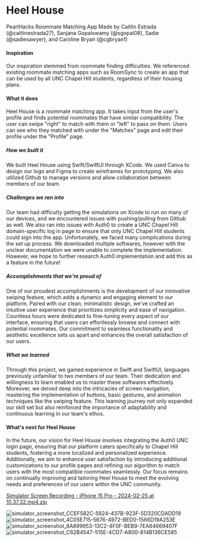 # Heel House
PearlHacks Roommate Matching App
Made by Caitlin Estrada (@caitlinestrada27), Sanjana Gopalswamy (@sgopal08), Sadie (@sadiesawyer), and Caroline Bryan (@cgbryan1)

#### Inspiration
Our inspiration stemmed from roommate finding difficulties. We referenced existing roommate matching apps such as RoomSync to create an app that can be used by all UNC Chapel Hill students, regardless of their housing plans.

#### What it does
Heel House is a roommate matching app. It takes input from the user's profile and finds potential roommates that have similar compatibility. The user can swipe "right" to match with them or "left" to pass on them. Users can see who they matched with under the "Matches" page and edit their profile under the "Profile" page.

##### How we built it
We built Heel House using Swift/SwiftUI through XCode. We used Canva to design our logo and Figma to create wireframes for prototyping. We also utilized Github to manage versions and allow collaboration between members of our team.

##### Challenges we ran into
Our team had difficulty getting the simulations on Xcode to run on many of our devices, and we encountered issues with pushing/pulling from Github as well. We also ran into issues with Auth0 to create a UNC Chapel Hill domain-specific log in page to ensure that only UNC Chapel Hill students could sign into the app. Unfortunately, we faced many complications during the set up process. We downloaded multiple softwares, however with the unclear documentation we were unable to complete the implementation. However, we hope to further research Auth0 implementation and add this as a feature in the future!

##### Accomplishments that we're proud of
One of our proudest accomplishments is the development of our innovative swiping feature, which adds a dynamic and engaging element to our platform. Paired with our clean, minimalistic design, we've crafted an intuitive user experience that prioritizes simplicity and ease of navigation. Countless hours were dedicated to fine-tuning every aspect of our interface, ensuring that users can effortlessly browse and connect with potential roommates. Our commitment to seamless functionality and aesthetic excellence sets us apart and enhances the overall satisfaction of our users.

##### What we learned
Through this project, we gained experience in Swift and SwiftUI, languages previously unfamiliar to two members of our team. Their dedication and willingness to learn enabled us to master these softwares effectively. Moreover, we delved deep into the intricacies of screen navigation, mastering the implementation of buttons, basic gestures, and animation techniques like the swiping feature. This learning journey not only expanded our skill set but also reinforced the importance of adaptability and continuous learning in our team's ethos.

#### What's next for Heel House
In the future, our vision for Heel House involves integrating the Auth0 UNC login page, ensuring that our platform caters specifically to Chapel Hill students, fostering a more localized and personalized experience. Additionally, we aim to enhance user satisfaction by introducing additional customizations to our profile pages and refining our algorithm to match users with the most compatible roommates seamlessly. Our focus remains on continually improving and tailoring Heel House to meet the evolving needs and preferences of our users within the UNC community.

[Simulator Screen Recording - iPhone 15 Pro - 2024-02-25 at 10.37.32.mp4.zip](https://github.com/caitlinestrada27/heelhouse/files/14396827/Simulator.Screen.Recording.-.iPhone.15.Pro.-.2024-02-25.at.10.37.32.mp4.zip)

![simulator_screenshot_CCEF582C-5624-437B-923F-5D320CDADD19](https://github.com/caitlinestrada27/heelhouse/assets/142927980/547dd870-731b-4d22-8442-32ae723aaf97)
![simulator_screenshot_4C05E715-5676-4972-BED0-1566D19A253E](https://github.com/caitlinestrada27/heelhouse/assets/142927980/ae1ec862-b92a-4dc3-bc28-54d4c33a3fc2)
![simulator_screenshot_8A899953-13C2-4F0F-BEB9-7EA84669407F](https://github.com/caitlinestrada27/heelhouse/assets/142927980/130fdb94-3e1f-4e4c-b338-8b7cddfa4875)
![simulator_screenshot_C62B4547-515E-4CD7-A800-814B136CE585](https://github.com/caitlinestrada27/heelhouse/assets/142927980/02e52e78-193f-4953-aa85-bc063ae821d7)
